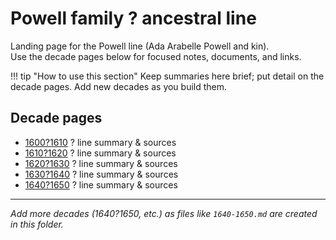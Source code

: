 # Powell family ? ancestral line

Landing page for the Powell line (Ada Arabelle Powell and kin).  
Use the decade pages below for focused notes, documents, and links.

!!! tip "How to use this section"
    Keep summaries here brief; put detail on the decade pages. Add new decades as you build them.

## Decade pages
- [1600?1610](1600-1610/1600-1610.md) ? line summary & sources
- [1610?1620](1610-1620/1610-1620.md) ? line summary & sources
- [1620?1630](1620-1630/1620-1630.md) ? line summary & sources
- [1630?1640](1630-1640/1630-1640.md) ? line summary & sources
- [1640?1650](1640-1650/1640-1650.md) ? line summary & sources

---
*Add more decades (1640?1650, etc.) as files like `1640-1650.md` are created in this folder.*


